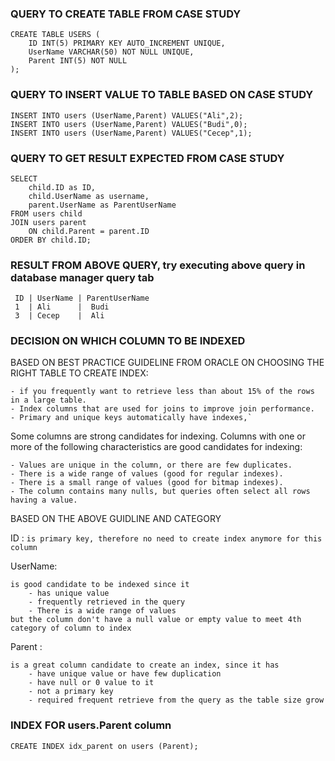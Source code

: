 
### QUERY TO CREATE TABLE FROM CASE STUDY
	CREATE TABLE USERS (
		ID INT(5) PRIMARY KEY AUTO_INCREMENT UNIQUE,
		UserName VARCHAR(50) NOT NULL UNIQUE,
		Parent INT(5) NOT NULL
	);

### QUERY TO INSERT VALUE TO TABLE BASED ON CASE STUDY
	INSERT INTO users (UserName,Parent) VALUES("Ali",2);
	INSERT INTO users (UserName,Parent) VALUES("Budi",0);
	INSERT INTO users (UserName,Parent) VALUES("Cecep",1);




### QUERY TO GET RESULT EXPECTED FROM CASE STUDY  
	SELECT
		child.ID as ID,
		child.UserName as username,
		parent.UserName as ParentUserName
	FROM users child
	JOIN users parent
		ON child.Parent = parent.ID
	ORDER BY child.ID;


### RESULT FROM ABOVE QUERY, try executing above query in database manager query tab

	 ID | UserName | ParentUserName
	 1  | Ali      |  Budi 
	 3  | Cecep    |  Ali



### DECISION ON WHICH COLUMN TO BE INDEXED

 BASED ON BEST PRACTICE GUIDELINE FROM ORACLE ON CHOOSING THE RIGHT TABLE TO CREATE INDEX:

	- if you frequently want to retrieve less than about 15% of the rows in a large table.
	- Index columns that are used for joins to improve join performance.
	- Primary and unique keys automatically have indexes,`

 Some columns are strong candidates for indexing. Columns with one or more of the following characteristics are good candidates for indexing:

	- Values are unique in the column, or there are few duplicates.
    - There is a wide range of values (good for regular indexes).
    - There is a small range of values (good for bitmap indexes).
	- The column contains many nulls, but queries often select all rows having a value.

BASED ON THE ABOVE GUIDLINE AND CATEGORY

   ID : 
   `is primary key, therefore no need to create index anymore for this column`

   UserName: 

  	is good candidate to be indexed since it
		- has unique value
		- frequently retrieved in the query
		- There is a wide range of values 
	but the column don't have a null value or empty value to meet 4th category of column to index

  Parent :
	 	
	is a great column candidate to create an index, since it has 
		- have unique value or have few duplication
		- have null or 0 value to it 
		- not a primary key
		- required frequent retrieve from the query as the table size grow

### INDEX FOR users.Parent column

``CREATE INDEX idx_parent
on users (Parent);``
